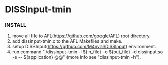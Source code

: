 # DISSInput-tmin

### INSTALL
1. move all file to AFL(https://github.com/google/AFL) root directory.
2. add dissinput-tmin.c to the AFL Makefiles and make.
3. setup DISSInput(https://github.com/M4nval/DISSInput) environment.
4. run command "./dissinput-tmin -i ${in_file} -o ${out_file} -d dissinput.so -e -- ${application} @@" (more info see "dissinput-tmin -h").
